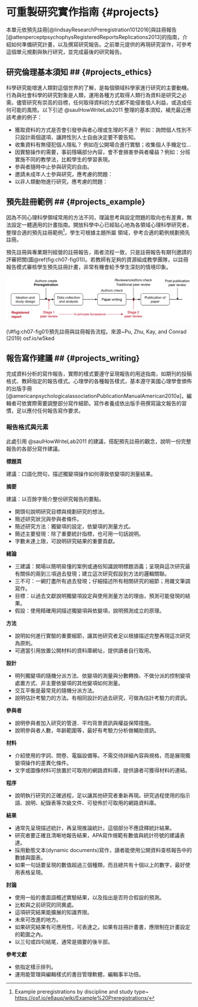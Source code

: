# 可重製研究實作指南 {#projects}

本單元依預先註冊[@lindsayResearchPreregistration1012016]與註冊報告[@attenperceptpsychophysRegisteredReportsReplications2013]的指南，介紹如何準備研究計畫，以及撰寫研究報告。之前單元提供的再現研究習作，可參考這個單元規劃與執行研究，並完成最後的研究報告。

## 研究倫理基本須知 ## {#projects_ethics}

科學研究能增進人類對這個世界的了解，是每個領域科學家進行研究的主要動機。行為與社會科學的研究對象是人類，運用各種方式取得人類行為資料是研究之必需。儘管研究有崇高的目標，任何取得資料的方式都不能侵害個人利益，或造成任何可能的風險。以下引述 @saulHowWriteLab2011 整理的基本須知，補充最近應該考慮的例子：

- 獲取資料的方式是否會引發參與者心理或生理的不適？ 例如：詢問個人性別不只設計兩個選項，讓跨性別人士自由決定要不要告知。
- 收集資料有無侵犯個人隱私？ 例如在公開場合進行實驗；收集個人手機定位...
- 因實驗操作的需要，事前隱暪部分內容，會不會損害參與者權益？例如：分班實施不同的教學法，比較學生的學習表現。
- 參與者隨時中止參與研究的自由。
- 邀請未成年人士參與研究，應考慮的問題：
- 以非人類動物進行研究，應考慮的問題：

## 預先註冊範例 ## {#projects_example}

因為不同心理科學領域常用的方法不同，理論思考與設定問題的取向也有差異，無法設定一體適用的計畫指南。開放科學中心已經貼心地為各領域心理科學研究者，整理合適的預先註冊範例[^12]，學生可根據主題所屬 領域，參考合適的範例規劃預先註冊。

[^12]: Example preregistrations by discipline and study type~ https://osf.io/e6auq/wiki/Example%20Preregistrations/

預先註冊與專業期刊經營的註冊報告，兩者流程一致，只是註冊報告有期刊邀請的評審把關(圖\@ref(fig:ch07-fig01))。若教師有足夠的資源組成教學團隊，以註冊報告模式審核學生預先註冊計畫，非常有機會給予學生深刻的情境印象。

<div class="figure">
<img src="figs/Pu2019.png" alt="預先註冊與註冊報告流程。來源~Pu, Zhu, Kay, and Conrad (2019) osf.io/w5ked" width="1069" />
<p class="caption">(\#fig:ch07-fig01)預先註冊與註冊報告流程。來源~Pu, Zhu, Kay, and Conrad (2019) osf.io/w5ked</p>
</div>

## 報告寫作建議 ## {#projects_writing}

完成資料分析的寫作報告，實際的樣式要遵守呈現報告的用途指南，如期刊的投稿格式、教師指定的報告樣式。心理學的各種報告樣式，基本遵守美國心理學會頒佈的出版手冊[@americanpsychologicalassociationPublicationManualAmerican2010a]，編輯者可依實際需要調整部分寫作細節。寫作者養成依出版手冊撰寫論文報告的習慣，足以應付任何報告寫作要求。

### 報告格式與元素

此處引用 @saulHowWriteLab2011 的建議，搭配預先註冊的觀念，說明一份完整報告的各部分寫作建議。

**標題頁**

建議：口語化問句，描述獨變項操作如何導致依變項的測量結果。

<!---
範例：故事情境會不會讓你覺得故事主角誤會看到的事情？
--->

**摘要**

建議：以百餘字簡介整份研究報告的要點。

 - 開頭句說明研究目標與規劃研究的想法。
 - 簡述研究狀況與參與者條件。
 - 簡述研究方法：獨變項的設定，依變項的測量方式。
 - 簡述主要發現：除了重要統計指標，也可用一句話說明。
 - 字數未達上限，可說明研究結果的重要貢獻。

**緒論**

 - 三建議：開場以簡明易懂的案例或通俗知識說明標題涵義；呈現與這次研究最有關係的兩到三項過去發現；建立這次研究假設到方法的邏輯關聯。
 - 三不可：一網打盡所有過去發現；仔細描述所有相關研究的細節；用雜文筆調寫作。
 - 目標：以過去文獻說明獨變項設定與使用測量方法的理由，預測可能發現的結果。
 - 假設：使用精確用詞描述獨變項與依變項，說明預測成立的原理。

**方法**

 - 說明如何進行實驗的重要細節，讓其他研究者足以根據描述完整再現這次研究為原則。
 - 可適當引用放置公開材料的資料庫網址，提供讀者自行取用。

**設計**

 - 明列獨變項的隨機分派方法、依變項的測量與分數轉換、不做分派的控制變項處置方式、非主要依變項的其他變項如何測量。
 - 交互平衡是最常見的隨機分派方法。
 - 說明估計考驗力的方法。有相同設計的過去研究，可做為估計考驗力的資訊。

**參與者**

 - 說明參與者加入研究的管道．平均背景資訊與權益保障措施。
 - 說明參與者人數，年齡範圍等，最好有考驗力分析做輔助資訊。

**材料**

 - 介紹使用的字詞、問卷、電腦設備等。不需交待詳細內容與規格，而是展現獨變項操作的差異化條件。
 - 文字或圖像材料可放置於可取用的網路資料庫，提供讀者可獲得材料的連結。

**程序**

 - 說明執行研究的正確過程，足以讓其他研究者重新再現。研究過程使用的指示語、說明、紀錄表等次級文件、可發佈於可取用的網路資料庫。

**結果**

 - 通常先呈現描述統計，再呈現推論統計。這個部分不應詮釋統計結果。
 - 研究者要正確且清晰地報告結果，APA寫作規範有數值與統計符號的建議表達。
 - 採用動態文本(dynamic documents)寫作，讀者能使用公開資料查核報告中的數據與圖表。
 - 如果一句話要呈現的數值超過三個種類，而且總共有十個以上的數字，最好使用表格呈現。

**討論**

 - 使用一般的書面語概述實驗結果，以及指出是否符合假設的預測。
 - 比較與之前研究的同異處。
 - 這項研究結果能擴展的知識界限。
 - 未來可改進的地方。
 - 如果研究結果有可應用性，可表達之。如果有註冊計畫書，應限制在計畫設定的範圍之內。
 - 以三句或四句結尾，通常是摘要的後半部。

**參考文獻**

 - 依指定樣示排列。
 - 運用能管理與編輯樣式的書目管理軟體，編輯事半功倍。

